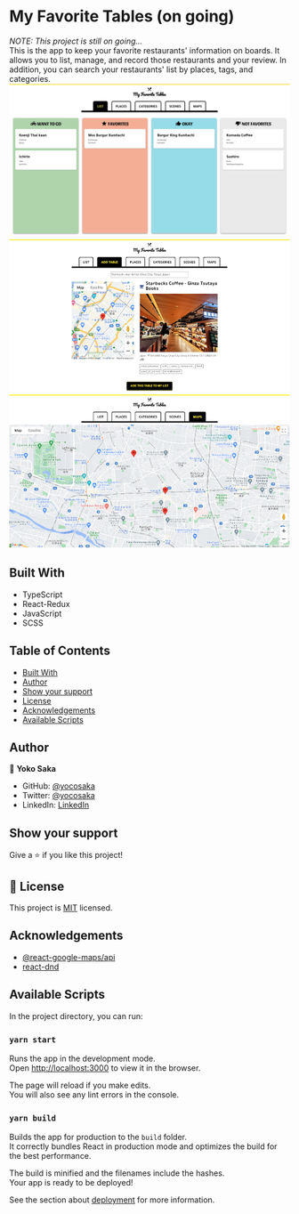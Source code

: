 # My Favorite Tables (on going)

_NOTE: This project is still on going..._<br />
This is the app to keep your favorite restaurants' information on boards.
It allows you to list, manage, and record those restaurants and your review.
In addition, you can search your restaurants' list by places, tags, and categories.
![screenshot](./screenshots/main.png)
![screenshot](./screenshots/add-table.png)
![screenshot](./screenshots/map.png)

## Built With

- TypeScript
- React-Redux
- JavaScript
- SCSS

## Table of Contents

- [Built With](#built-with)
  <!-- - [Live Demo](#live-demo) -->
  <!-- - [Getting Started](#getting-started) -->
- [Author](#author)
  <!-- - [Contributing](#contributing) -->
- [Show your support](#show-your-support)
- [License](#license)
- [Acknowledgements](#acknowledgements)
- [Available Scripts](#available-scripts)

<!-- ## Live Demo

[Live Demo Link](https://yokosaka-weather-app.herokuapp.com/) -->

## Author

👤 **Yoko Saka**

- GitHub: [@yocosaka](https://github.com/yocosaka)
- Twitter: [@yocosaka](https://twitter.com/yocosaka)
- LinkedIn: [LinkedIn](https://www.linkedin.com/in/yokosaka)

## Show your support

Give a ⭐️ if you like this project!

## 📝 License

This project is [MIT](./LICENSE) licensed.

## Acknowledgements

- [@react-google-maps/api](https://github.com/JustFly1984/react-google-maps-api)
- [react-dnd](https://react-dnd.github.io/react-dnd/about)

## Available Scripts

In the project directory, you can run:

### `yarn start`

Runs the app in the development mode.\
Open [http://localhost:3000](http://localhost:3000) to view it in the browser.

The page will reload if you make edits.\
You will also see any lint errors in the console.

### `yarn build`

Builds the app for production to the `build` folder.\
It correctly bundles React in production mode and optimizes the build for the best performance.

The build is minified and the filenames include the hashes.\
Your app is ready to be deployed!

See the section about [deployment](https://facebook.github.io/create-react-app/docs/deployment) for more information.
